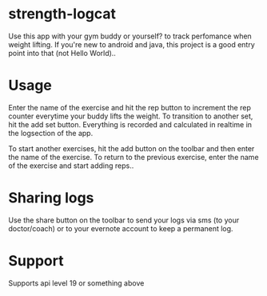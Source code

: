 # strength-logcat
Use this app with your gym buddy or yourself? to track perfomance when weight lifting.
If you're new to android and java, this project is a good entry point into that (not Hello World)..

# Usage
Enter the name of the exercise and hit the rep button to increment the rep counter 
everytime your buddy lifts the weight. To transition to another set, hit the add set button. 
Everything is recorded and calculated in realtime in the logsection of the app.

To start another exercises, hit the add button on the toolbar and then enter the name of the exercise.
To return to the previous exercise, enter the name of the exercise and start adding reps..

# Sharing logs
Use the share button on the toolbar to send your logs via sms (to your doctor/coach) or to your evernote account to 
keep a permanent log.

# Support
Supports api level 19 or something above
